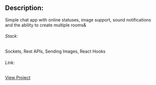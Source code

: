 ## Description:
Simple chat app with online statuses, image support, sound notifications and the ability to create multiple rooms&

###### Stack:
Sockets, Rest APIs, Sending Images, React Hooks

###### Link:
[View Project](https://chat-app95.netlify.app/)
